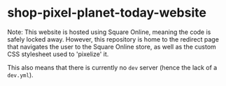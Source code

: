 # shop-pixel-planet-today-website

Note: This website is hosted using Square Online, meaning the code is safely locked away. However, this repository is home to the redirect page that navigates the user to the Square Online store, as well as the custom CSS stylesheet used to 'pixelize' it.

This also means that there is currently no `dev` server (hence the lack of a `dev.yml`).